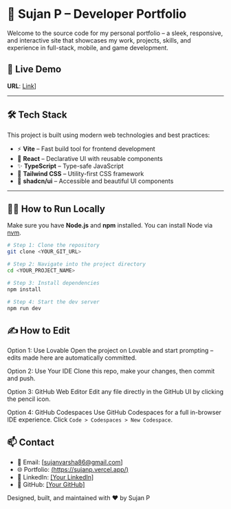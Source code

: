 # 🚀 Sujan P – Developer Portfolio

Welcome to the source code for my personal portfolio – a sleek, responsive, and interactive site that showcases my work, projects, skills, and experience in full-stack, mobile, and game development.

## 📌 Live Demo

**URL**: [Link](https://sujanp.vercel.app/)]

---

## 🛠 Tech Stack

This project is built using modern web technologies and best practices:

- ⚡ **Vite** – Fast build tool for frontend development  
- 🧠 **React** – Declarative UI with reusable components  
- ✨ **TypeScript** – Type-safe JavaScript  
- 💅 **Tailwind CSS** – Utility-first CSS framework  
- 🧩 **shadcn/ui** – Accessible and beautiful UI components  

---

## 🧑‍💻 How to Run Locally

Make sure you have **Node.js** and **npm** installed. You can install Node via [nvm](https://github.com/nvm-sh/nvm#installing-and-updating).

```bash
# Step 1: Clone the repository
git clone <YOUR_GIT_URL>

# Step 2: Navigate into the project directory
cd <YOUR_PROJECT_NAME>

# Step 3: Install dependencies
npm install

# Step 4: Start the dev server
npm run dev
```

## ✍️ How to Edit

Option 1: Use Lovable
Open the project on Lovable and start prompting – edits made here are automatically committed.

Option 2: Use Your IDE
Clone this repo, make your changes, then commit and push.

Option 3: GitHub Web Editor
Edit any file directly in the GitHub UI by clicking the pencil icon.

Option 4: GitHub Codespaces
Use GitHub Codespaces for a full in-browser IDE experience. Click `Code > Codespaces > New Codespace`.

## 📫 Contact

* 📧 Email: [sujanvarsha86@gmail.com]
* 🌐 Portfolio: [(https://sujanp.vercel.app/)](https://sujanp.vercel.app/)
* 💼 LinkedIn: [\[Your LinkedIn\]](https://www.linkedin.com/in/sujan-p-443745244/)
* 🐙 GitHub: [\[Your GitHub\]](https://github.com/sujan-026)

Designed, built, and maintained with ❤️ by Sujan P
